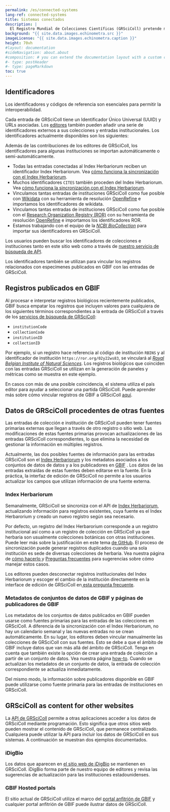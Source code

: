 ```yaml
---
permalink: /es/connected-systems
lang-ref: connected-systems
title: Sistemas conectados
description: |
  El Registro Mundial de Colecciones Científicas (GRSciColl) pretende mejorar la interoperabilidad e interactúa con otros sistemas.
background: "{{ site.data.images.echinometra.src }}"
imageLicense: "{{ site.data.images.echinometra.caption }}"
height: 70vh
#layout: documentation
#sideNavigation: about.about
#composition: # you can extend the documentation layout with a custom composition
#- type: postHeader
#- type: pageMarkdown
toc: true
---
```


## Identificadores

Los identificadores y códigos de referencia son esenciales para permitir la interoperabilidad.

Cada entrada de GRSciColl tiene un Identificador Único Universal (UUID) y URLs asociadas. Los [editores](/es/how-to#convertirse-en-editor) también pueden añadir una serie de identificadores externos a sus colecciones y entradas institucionales. Los identificadores actualmente disponibles son los siguientes:

<ul id="identifierEnums"></ul>

<script>
    // Function to fetch and display data
    function fetchAndDisplayIdentifiers() {
        const url = 'https://api.gbif.org/v1/enumeration/basic/IdentifierType';
        const identifierEnumsList = document.getElementById('identifierEnums');
        fetch(url)
            .then(response => {
                if (!response.ok) {
                    throw new Error(`Network response was not ok: ${response.status}`);
                }
                return response.json();
            })
            .then(data => {
                // Clear any existing list items
                identifierEnumsList.innerHTML = '';
                // Iterate through the array and create list items
                data.forEach(identifier => {
                    const listItem = document.createElement('li');
                    listItem.textContent = identifier;
                    identifierEnumsList.appendChild(listItem);
                });
            })
            .catch(error => {
                console.error('Error fetching data:', error);
            });
    }
    // Call the function to fetch and display data when the page loads
    fetchAndDisplayIdentifiers();
</script>

Además de las contribuciones de los editores de GRSciColl, los identificadores para algunas instituciones se importan automáticamente o semi-automáticamente.
* Todas las entradas conectadas al Index Herbariorum reciben un identificador Index Herbariorum. Vea [cómo funciona la sincronización con el Index Herbariorum](/es/connected-systems#index-herbariorum).
* Muchos identificadores `CITES` también proceden del Index Herbariorum. Vea [cómo funciona la sincronización con el Index Herbariorum](/es/connected-systems#index-herbariorum).
* Vinculamos tantas entradas de instituciones GRSciColl como fue posible con [Wikidata](https://www.wikidata.org/) con su herramienta de resolución [OpenRefine](https://openrefine.org) e importamos los identificadores de wikidata.
* Vinculamos tantas entradas de instituciones GRSciColl como fue posible con el [Research Organization Registry (ROR)](https://ror.org) con su herramienta de resolución [OpenRefine](https://openrefine.org) e importamos los identificadores ROR.
* Estamos trabajando con el equipo de la [*NCBI BioCollection*](https://www.ncbi.nlm.nih.gov/biocollections) para importar sus identificadores en GRSciColl.

Los usuarios pueden buscar los identificadores de colecciones e instituciones tanto en este sitio web como a través de [nuestro servicio de búsqueda de API](https://www.gbif.org/developer/registry#lookup).

Los identificadores también se utilizan para vincular los registros relacionados con especímenes publicados en GBIF con las entradas de GRSciColl.

## Registros publicados en GBIF

Al procesar e interpretar registros biológicos recientemente publicados, GBIF busca empatar los registros que incluyen valores para cualquiera de los siguientes términos correspondientes a la entrada de GRSciColl a través de los [servicios de búsqueda de GRSciColl](https://www.gbif.org/developer/registry#lookup):
* `institutionCode`
* `collectionCode`
* `institutionID`
* `collectionID`

Por ejemplo, si un registro hace referencia al código de institución `RBINS` y al identificador de institución `https://ror.org/02y22ws83`, se vinculará al [*Royal Belgian Institute of Natural Sciences*](http://grscicoll.org/institution/royal-belgian-institute-natural-sciences). Los registros biológicos que coinciden con las entradas GRSciColl se utilizan en la generación de paneles y métricas como se muestra en este ejemplo.

En casos con más de una posible coincidencia, el sistema utiliza el país editor para ayudar a seleccionar una partida GRSciColl. Puede aprender más sobre cómo vincular registros de GBIF a GRSciColl [aquí](/how-to#how-to-link-specimen-related-occurrences-published-on-gbif-to-grscicoll-entries).

## Datos de GRSciColl procedentes de otras fuentes

Las entradas de colección e institución de GRSciColl pueden tener fuentes primarias externas que llegan a través de otro registro o sitio web. Las modificaciones de estas fuentes primarias provocan actualizaciones de las entradas GRSciColl correspondientes, lo que elimina la necesidad de gestionar la información en múltiples registros.

Actualmente, las dos posibles fuentes de información para las entradas GRSciColl son el [Index Herbariorum](https://sweetgum.nybg.org/science/ih/) y los metadatos asociados a los conjuntos de datos de datos y a los publicadores en [GBIF](https://www.gbif.org) . Los datos de las entradas extraídas de estas fuentes deben editarse en la fuente. En la práctica, la interfaz de edición de GRSciColl no permite a los usuarios actualizar los campos que utilizan información de una fuente externa.

### Index Herbariorum

Semanalmente, GRSciColl se sincroniza con el API de [Index Herbariorum](https://sweetgum.nybg.org/science/ih/), actualizando información para registros existentes, cuya fuente es el Index Herbarorium y creado un nuevo registro según sea necesario.

Por defecto, un registro del Index Herbarorium corresponde a un registro institucional así como a un registro de colección en GRSciColl ya que herbaria son usualmente colecciones botánicas con otras instituciones. Puede leer más sobre la justificación en este tema [de GitHub](https://github.com/gbif/registry/issues/167). El proceso de sincronización puede generar registros duplicados cuando una sola institución es sede de diversas colecciones de herbaria. Vea nuestra página de [cómo hacerlo ](/how-to#how-to-edit-a-grscicoll-collection-or-institution) y [ Preguntas frecuentes](/faq/#how-to-handle-duplicates) para sugerencias sobre cómo manejar estos casos.

Los editores pueden desconectar registros institucionales del Index Herbariorum y escoger el cambio de la institución directamente en la interface de edición de GRSciColl en[ esta pregunta frecuente](/faq#how-to-link-specimen-related-occurrences-published-on-gbif-to-grscicoll-entries).

### Metadatos de conjuntos de datos de GBIF y páginas de publicadores de GBIF

Los metadatos de los conjuntos de datos publicados en GBIF pueden usarse como fuentes primarias para las entradas de las colecciones en GRSciColl. A diferencia de la sincronización con el Index Herbariorum, no hay un calendario semanal y las nuevas entradas no se crean automáticamente. En su lugar, los editores deben vincular manualmente las colecciones de GRSciColl con sus fuentes. Esto se debe a que el ámbito de GBIF incluye datos que van más allá del ámbito de GRSciColl. Tenga en cuenta que también existe la opción de crear una entrada de colección a partir de un conjunto de datos. Vea nuestra página [how-to](/how-to#how-to-use-the-grscicoll-editing-interface). Cuando se actualizan los metadatos de un conjunto de datos, la entrada de colección correspondiente se actualiza inmediatamente.

Del mismo modo, la información sobre publicadores disponible en GBIF puede utilizarse como fuente primaria para las entradas de instituciones en GRSciColl.

## GRSciColl as content for other websites

La [API de GRSciColl](/api) permite a otras aplicaciones acceder a los datos de GRSciColl mediante programación. Esto significa que otros sitios web pueden mostrar el contenido de GRSciColl, que permanece centralizado. Cualquiera puede utilizar la API para incluir los datos de GRSciColl en sus sistemas. A continuación se muestran dos ejemplos documentados.

### iDigBio

Los datos que aparecen en [el sitio web de iDigBio](https://www.idigbio.org/portal/collections) se mantienen en GRSciColl. iDigBio forma parte de nuestro equipo de editores y revisa las sugerencias de actualización para las instituciones estadounidenses.

### GBIF Hosted portals

El sitio actual de GRSciColl utiliza el marco del [portal anfitrión de GBIF](https://www.gbif.org/hosted-portals) y cualquier portal anfitrión de GBIF puede ilustrar datos de GRSciColl. 
